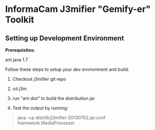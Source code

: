 # InformaCam J3mifier "Gemify-er" Toolkit

## Setting up Development Environment

**Prerequisites:**

ant
java 1.7

Follow these steps to setup your dev environment and build:

1. Checkout j3mifier git repo

2. cd j3m

3. run "ant dist" to build the distribution jar

4. Test the output by running:

> java -cp dist/lib/j3mifier-20130702.jar:conf framework.MediaProcessor




 

